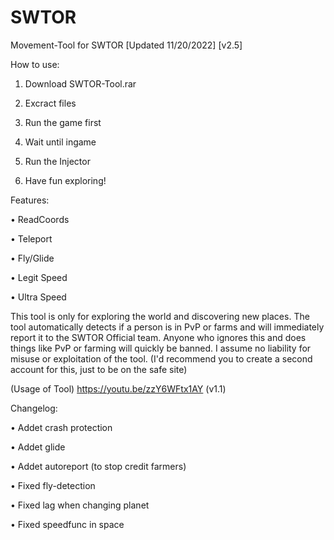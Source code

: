 # SWTOR
Movement-Tool for SWTOR
[Updated 11/20/2022]
[v2.5]

How to use:

1. Download SWTOR-Tool.rar

2. Excract files

3. Run the game first

4. Wait until ingame

4. Run the Injector

5. Have fun exploring!


Features:


• ReadCoords

• Teleport

• Fly/Glide

• Legit Speed

• Ultra Speed


This tool is only for exploring the world and discovering new places. 
The tool automatically detects if a person is in PvP or farms and will immediately report it to the SWTOR Official team.
Anyone who ignores this and does things like PvP or farming will quickly be banned. 
I assume no liability for misuse or exploitation of the tool. 
(I'd recommend you to create a second account for this, just to be on the safe site)

(Usage of Tool)
https://youtu.be/zzY6WFtx1AY (v1.1)


Changelog:


• Addet crash protection

• Addet glide

• Addet autoreport (to stop credit farmers)

• Fixed fly-detection

• Fixed lag when changing planet

• Fixed speedfunc in space
